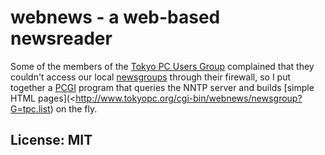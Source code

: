 # webnews - a web-based newsreader

Some of the members of the
[Tokyo PC Users Group](http://tokyopc.org/) complained
that they couldn't access our local
[newsgroups](http://tokyopc.org/tpc/newsgroups.html)
through their firewall, so I put together a
[PCGI](http://starship.python.net/crew/jbauer/persistcgi/index.html)
program that queries the NNTP server and builds
[simple HTML pages](<http://www.tokyopc.org/cgi-bin/webnews/newsgroup?G=tpc.list)
on the fly.

## License: MIT
